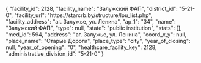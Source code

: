{
    "facility_id": 2128,
    "facility_name": "Залужский ФАП",
    "district_id": "5-21-0",
    "facility_url": "https:\/\/starcrb.by\/structure\/lpu_list.php",
    "facility_address": "аг. Залужье, ул. Ленина",
    "ap_1": "34",
    "name": "Залужский ФАП",
    "type": null,
    "state": "public institution",
    "stats": [],
    "med_id": 594,
    "address": "аг. Залужье, ул. Ленина",
    "coord_x_y": null,
    "place_name": "Старые Дороги",
    "place_type": "city",
    "year_of_closing": null,
    "year_of_opening": "0",
    "healthcare_facility_key": 2128,
    "administrative_division_id": "5-21-0"
}